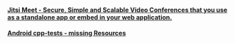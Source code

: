 #### [Jitsi Meet - Secure, Simple and Scalable Video Conferences that you use as a standalone app or embed in your web application.](https://github.com/jitsi/jitsi-meet)

#### [Android cpp-tests - missing Resources](https://discuss.cocos2d-x.org/t/android-cpp-tests-missing-resources/46776)